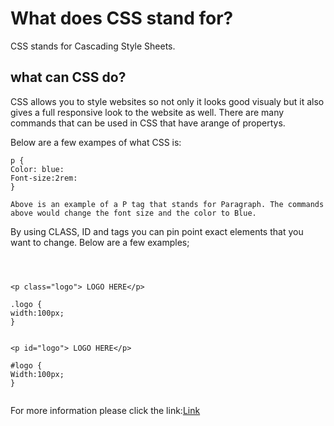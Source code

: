 # What does CSS stand for? 

CSS stands for Cascading Style Sheets. 

## what can CSS do? 

CSS allows you to style websites so not only it looks good visualy but it also gives a full responsive look to the website as well. There are many commands that can be used in CSS that have arange of propertys.

Below are a few exampes of what CSS is: 

```
p { 
Color: blue: 
Font-size:2rem: 
} 

Above is an example of a P tag that stands for Paragraph. The commands above would change the font size and the color to Blue.
```

By using CLASS, ID and tags you can pin point exact elements that you want to change. Below are a few examples;

```



<p class="logo"> LOGO HERE</p>

.logo {
width:100px;
}


<p id="logo"> LOGO HERE</p>

#logo { 
Width:100px;
}


```
For more information please click the link:[Link](https://developer.mozilla.org/en-US/docs/Learn/CSS/First_steps/What_is_CSS)

